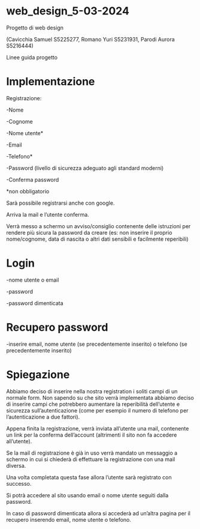 # web_design_5-03-2024

Progetto di web design 

(Cavicchia Samuel S5225277, Romano Yuri S5231931, Parodi Aurora S5216444)

Linee guida progetto

# Implementazione

Registrazione:

-Nome

-Cognome

-Nome utente*

-Email

-Telefono*

-Password (livello di sicurezza adeguato agli standard moderni)

-Conferma password

*non obbligatorio

Sarà possibile registrarsi anche con google.

Arriva la mail e l’utente conferma.

Verrà messo a schermo un avviso/consiglio contenente delle istruzioni per rendere più sicura la password da creare (es: non inserire il proprio nome/cognome, data di nascita o altri dati sensibili e facilmente reperibili)

# Login

-nome utente o email

-password

-password dimenticata 


# Recupero password

-inserire email, nome utente (se precedentemente inserito) o telefono (se precedentemente inserito)

# Spiegazione

Abbiamo deciso di inserire nella nostra registration i soliti campi di un normale form. Non sapendo su che sito verrà implementata abbiamo deciso di inserire campi che potrebbero aumentare la reperibilità dell’utente e sicurezza sull’autenticazione (come per esempio il numero di telefono per l’autenticazione a due fattori).

Appena finita la registrazione, verrà inviata all’utente una mail, contenente un link per la conferma dell’account (altrimenti il sito non fa accedere all’utente).

Se la mail di registrazione è già in uso verrà mandato un messaggio a schermo in cui si chiederà di effettuare la registrazione con una mail diversa.

Una volta completata questa fase allora l’utente sarà registrato con successo.

Si potrà accedere al sito usando email o nome utente seguiti dalla password.

In caso di password dimenticata allora si accederà ad un’altra pagina per il recupero inserendo email, nome utente o telefono.


